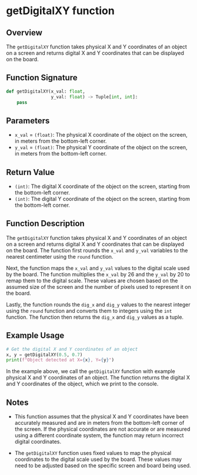 # getDigitalXY function

## Overview

The `getDigitalXY` function takes physical X and Y coordinates of an object on a screen and returns digital X and Y coordinates that can be displayed on the board.

## Function Signature

```py
def getDigitalXY(x_val: float,
                 y_val: float) -> Tuple[int, int]:
    pass
```

## Parameters

- `x_val` = `(float)`: The physical X coordinate of the object on the screen, in meters from the bottom-left corner.
- `y_val` = `(float)`: The physical Y coordinate of the object on the screen, in meters from the bottom-left corner.

## Return Value

- `(int)`: The digital X coordinate of the object on the screen, starting from the bottom-left corner.
- `(int)`: The digital Y coordinate of the object on the screen, starting from the bottom-left corner.

## Function Description

The `getDigitalXY` function takes physical X and Y coordinates of an object on a screen and returns digital X and Y coordinates that can be displayed on the board. The function first rounds the `x_val` and `y_val` variables to the nearest centimeter using the `round` function.

Next, the function maps the `x_val` and `y_val` values to the digital scale used by the board. The function multiplies the `x_val` by 26 and the `y_val` by 20 to remap them to the digital scale. These values are chosen based on the assumed size of the screen and the number of pixels used to represent it on the board.

Lastly, the function rounds the `dig_x` and `dig_y` values to the nearest integer using the `round` function and converts them to integers using the `int` function. The function then returns the `dig_x` and `dig_y` values as a tuple.

## Example Usage

```py
# Get the digital X and Y coordinates of an object
x, y = getDigitalXY(0.5, 0.7)
print(f"Object detected at X={x}, Y={y}")
```

In the example above, we call the `getDigitalXY` function with example physical X and Y coordinates of an object. The function returns the digital X and Y coordinates of the object, which we print to the console.

## Notes

- This function assumes that the physical X and Y coordinates have been accurately measured and are in meters from the bottom-left corner of the screen. If the physical coordinates are not accurate or are measured using a different coordinate system, the function may return incorrect digital coordinates.

- The `getDigitalXY` function uses fixed values to map the physical coordinates to the digital scale used by the board. These values may need to be adjusted based on the specific screen and board being used.
